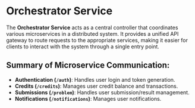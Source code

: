# Orchestrator Service
The **Orchestrator Service** acts as a central controller that coordinates various microservices in a distributed system. It provides a unified API gateway to route requests to the appropriate services, making it easier for clients to interact with the system through a single entry point.

## Summary of Microservice Communication:
-   **Authentication (`/auth`)**: Handles user login and token generation.
-   **Credits (`/credits`)**: Manages user credit balance and transactions.
-   **Submissions (`/problem`)**: Handles user submission/result management.
-   **Notifications (`/notifications`)**: Manages user notifications.